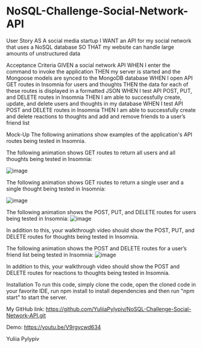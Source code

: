 # NoSQL-Challenge-Social-Network-API
User Story
AS A social media startup
I WANT an API for my social network that uses a NoSQL database
SO THAT my website can handle large amounts of unstructured data

Acceptance Criteria
GIVEN a social network API
WHEN I enter the command to invoke the application
THEN my server is started and the Mongoose models are synced to the MongoDB database
WHEN I open API GET routes in Insomnia for users and thoughts
THEN the data for each of these routes is displayed in a formatted JSON
WHEN I test API POST, PUT, and DELETE routes in Insomnia
THEN I am able to successfully create, update, and delete users and thoughts in my database
WHEN I test API POST and DELETE routes in Insomnia
THEN I am able to successfully create and delete reactions to thoughts and add and remove friends to a user’s friend list

Mock-Up
The following animations show examples of the application's API routes being tested in Insomnia.

The following animation shows GET routes to return all users and all thoughts being tested in Insomnia:

![image](https://github.com/YuliiaPylypiv/NoSQL-Challenge-Social-Network-API/assets/155758070/3099351e-7796-45f7-89e3-9907a2d7b368)

The following animation shows GET routes to return a single user and a single thought being tested in Insomnia:

![image](https://github.com/YuliiaPylypiv/NoSQL-Challenge-Social-Network-API/assets/155758070/b826cd7d-c430-4702-a9a8-94297ca839a3) 

The following animation shows the POST, PUT, and DELETE routes for users being tested in Insomnia:
![image](https://github.com/YuliiaPylypiv/NoSQL-Challenge-Social-Network-API/assets/155758070/31c6da60-b2ae-402a-97c9-e0df3796041f)

In addition to this, your walkthrough video should show the POST, PUT, and DELETE routes for thoughts being tested in Insomnia.

The following animation shows the POST and DELETE routes for a user’s friend list being tested in Insomnia:
![image](https://github.com/YuliiaPylypiv/NoSQL-Challenge-Social-Network-API/assets/155758070/09c124e9-c824-4d18-8ec2-0093f9942586)

In addition to this, your walkthrough video should show the POST and DELETE routes for reactions to thoughts being tested in Insomnia.

Installation
To run this code, simply clone the code, open the cloned code in your favorite IDE, run npm install to install dependencies and then run "npm start" to start the server.

My GitHub link: https://github.com/YuliiaPylypiv/NoSQL-Challenge-Social-Network-API.git

Demo: https://youtu.be/V9rgycwd634

Yuliia Pylypiv




